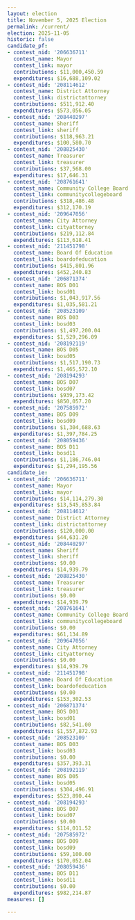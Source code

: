 ```yaml
---
layout: election
title: November 5, 2025 Election
permalink: /current/
election: 2025-11-05
historic: false
candidate_pf:
- contest_nid: '206636711'
  contest_name: Mayor
  contest_link: mayor
  contributions: $11,000,450.59
  expenditures: $16,688,109.02
- contest_nid: '208114612'
  contest_name: District Attorney
  contest_link: districtattorney
  contributions: $511,912.40
  expenditures: $573,056.05
- contest_nid: '208440297'
  contest_name: Sheriff
  contest_link: sheriff
  contributions: $118,963.21
  expenditures: $100,580.70
- contest_nid: '208825430'
  contest_name: Treasurer
  contest_link: treasurer
  contributions: $37,568.00
  expenditures: $17,646.31
- contest_nid: '208761641'
  contest_name: Community College Board
  contest_link: communitycollegeboard
  contributions: $318,486.48
  expenditures: $312,170.19
- contest_nid: '209647056'
  contest_name: City Attorney
  contest_link: cityattorney
  contributions: $219,112.84
  expenditures: $113,618.41
- contest_nid: '211451798'
  contest_name: Board Of Education
  contest_link: boardofeducation
  contributions: $415,801.96
  expenditures: $452,240.83
- contest_nid: '206871374'
  contest_name: BOS D01
  contest_link: bosd01
  contributions: $1,043,917.56
  expenditures: $1,035,581.21
- contest_nid: '208523109'
  contest_name: BOS D03
  contest_link: bosd03
  contributions: $1,497,200.04
  expenditures: $1,529,296.09
- contest_nid: '208192119'
  contest_name: BOS D05
  contest_link: bosd05
  contributions: $1,517,190.73
  expenditures: $1,465,572.10
- contest_nid: '208194293'
  contest_name: BOS D07
  contest_link: bosd07
  contributions: $939,173.42
  expenditures: $850,057.20
- contest_nid: '207585972'
  contest_name: BOS D09
  contest_link: bosd09
  contributions: $1,304,688.63
  expenditures: $1,397,784.25
- contest_nid: '208059436'
  contest_name: BOS D11
  contest_link: bosd11
  contributions: $1,186,746.04
  expenditures: $1,294,195.56
candidate_ie:
- contest_nid: '206636711'
  contest_name: Mayor
  contest_link: mayor
  contributions: $14,114,279.30
  expenditures: $13,545,853.84
- contest_nid: '208114612'
  contest_name: District Attorney
  contest_link: districtattorney
  contributions: $120,000.00
  expenditures: $44,631.20
- contest_nid: '208440297'
  contest_name: Sheriff
  contest_link: sheriff
  contributions: $0.00
  expenditures: $14,939.79
- contest_nid: '208825430'
  contest_name: Treasurer
  contest_link: treasurer
  contributions: $0.00
  expenditures: $14,939.79
- contest_nid: '208761641'
  contest_name: Community College Board
  contest_link: communitycollegeboard
  contributions: $0.00
  expenditures: $61,134.89
- contest_nid: '209647056'
  contest_name: City Attorney
  contest_link: cityattorney
  contributions: $0.00
  expenditures: $14,939.79
- contest_nid: '211451798'
  contest_name: Board Of Education
  contest_link: boardofeducation
  contributions: $0.00
  expenditures: $153,302.53
- contest_nid: '206871374'
  contest_name: BOS D01
  contest_link: bosd01
  contributions: $82,541.00
  expenditures: $1,557,872.93
- contest_nid: '208523109'
  contest_name: BOS D03
  contest_link: bosd03
  contributions: $0.00
  expenditures: $357,393.31
- contest_nid: '208192119'
  contest_name: BOS D05
  contest_link: bosd05
  contributions: $304,496.91
  expenditures: $523,890.44
- contest_nid: '208194293'
  contest_name: BOS D07
  contest_link: bosd07
  contributions: $0.00
  expenditures: $114,011.52
- contest_nid: '207585972'
  contest_name: BOS D09
  contest_link: bosd09
  contributions: $59,100.00
  expenditures: $170,052.04
- contest_nid: '208059436'
  contest_name: BOS D11
  contest_link: bosd11
  contributions: $0.00
  expenditures: $982,214.87
measures: []

---
```

